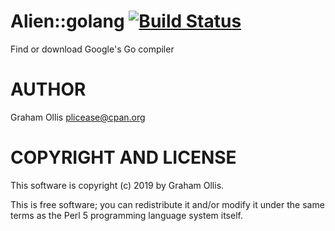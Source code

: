 # Alien::golang [![Build Status](https://secure.travis-ci.org/plicease/Alien-golang.png)](http://travis-ci.org/plicease/Alien-golang)

Find or download Google's Go compiler

# AUTHOR

Graham Ollis <plicease@cpan.org>

# COPYRIGHT AND LICENSE

This software is copyright (c) 2019 by Graham Ollis.

This is free software; you can redistribute it and/or modify it under
the same terms as the Perl 5 programming language system itself.

